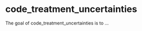 
# code_treatment_uncertainties

<!-- badges: start -->
<!-- badges: end -->

The goal of code_treatment_uncertainties is to ...

